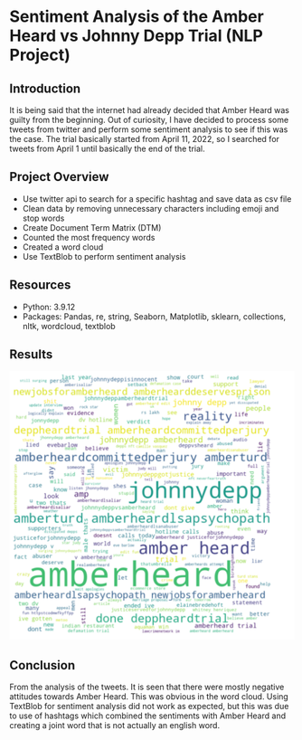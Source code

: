 # Sentiment Analysis of the Amber Heard vs Johnny Depp Trial (NLP Project)

## Introduction
It is being said that the internet had already decided that Amber Heard was guilty from the beginning. Out of curiosity, I have decided to process some tweets from twitter and perform some sentiment analysis to see if this was the case. The trial basically started from April 11, 2022, so I searched for tweets from April 1 until basically the end of the trial.

## Project Overview
- Use twitter api to search for a specific hashtag and save data as csv file
- Clean data by removing unnecessary characters including emoji and stop words
- Create Document Term Matrix (DTM)
- Counted the most frequency words
- Created a word cloud
- Use TextBlob to perform sentiment analysis

## Resources
- Python: 3.9.12
- Packages: Pandas, re, string, Seaborn, Matplotlib, sklearn, collections, nltk, wordcloud, textblob

## Results

![](wc.png)

## Conclusion
From the analysis of the tweets. It is seen that there were mostly negative attitudes towards Amber Heard. This was obvious in the word cloud. Using TextBlob for sentiment analysis did not work as expected, but this was due to use of hashtags which combined the sentiments with Amber Heard and creating a joint word that is not actually an english word.
